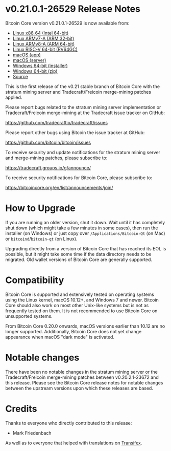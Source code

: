 v0.21.0.1-26529 Release Notes
=============================

Bitcoin Core version v0.21.0.1-26529 is now available from:

  * [Linux x86_64 (Intel 64-bit)](https://s3.amazonaws.com/in.freico.stable/bitcoin-v0.21.0.1-26529-x86_64-linux-gnu.tar.gz)
  * [Linux ARMv7-A (ARM 32-bit)](https://s3.amazonaws.com/in.freico.stable/bitcoin-v0.21.0.1-26529-arm-linux-gnueabihf.tar.gz)
  * [Linux ARMv8-A (ARM 64-bit)](https://s3.amazonaws.com/in.freico.stable/bitcoin-v0.21.0.1-26529-aarch64-linux-gnu.tar.gz)
  * [Linux RISC-V 64-bit (RV64GC)](https://s3.amazonaws.com/in.freico.stable/bitcoin-v0.21.0.1-26529-riscv64-linux-gnu.tar.gz)
  * [macOS (app)](https://s3.amazonaws.com/in.freico.stable/bitcoin-v0.21.0.1-26529-osx.dmg)
  * [macOS (server)](https://s3.amazonaws.com/in.freico.stable/bitcoin-v0.21.0.1-26529-osx64.tar.gz)
  * [Windows 64-bit (installer)](https://s3.amazonaws.com/in.freico.stable/bitcoin-v0.21.0.1-26529-win64-setup.exe)
  * [Windows 64-bit (zip)](https://s3.amazonaws.com/in.freico.stable/bitcoin-v0.21.0.1-26529-win64.zip)
  * [Source](https://github.com/tradecraftio/tradecraft/archive/bitcoin-v0.21.0.1-26529.zip)

This is the first release of the v0.21 stable branch of Bitcoin Core with the
stratum mining server and Tradecraft/Freicoin merge-mining patches applied.

Please report bugs related to the stratum mining server implementation or
Tradecraft/Freicoin merge-mining at the Tradecraft issue tracker on GitHub:

  <https://github.com/tradecraftio/tradecraft/issues>

Please report other bugs using Bitcoin the issue tracker at GitHub:

  <https://github.com/bitcoin/bitcoin/issues>

To receive security and update notifications for the stratum mining server and
merge-mining patches, please subscribe to:

  <https://tradecraft.groups.io/g/announce/>

To receive security notifications for Bitcoin Core, please subscribe to:

  <https://bitcoincore.org/en/list/announcements/join/>

How to Upgrade
==============

If you are running an older version, shut it down. Wait until it has completely
shut down (which might take a few minutes in some cases), then run the installer
(on Windows) or just copy over `/Applications/Bitcoin-Qt` (on Mac) or
`bitcoind`/`bitcoin-qt` (on Linux).

Upgrading directly from a version of Bitcoin Core that has reached its EOL is
possible, but it might take some time if the data directory needs to be
migrated. Old wallet versions of Bitcoin Core are generally supported.

Compatibility
=============

Bitcoin Core is supported and extensively tested on operating systems using the
Linux kernel, macOS 10.12+, and Windows 7 and newer.  Bitcoin Core should also
work on most other Unix-like systems but is not as frequently tested on them.
It is not recommended to use Bitcoin Core on unsupported systems.

From Bitcoin Core 0.20.0 onwards, macOS versions earlier than 10.12 are no
longer supported.  Additionally, Bitcoin Core does not yet change appearance
when macOS "dark mode" is activated.

Notable changes
===============

There have been no notable changes in the stratum mining server or the
Tradecraft/Freicoin merge-mining patches between v0.20.2.1-23672 and this
release.  Please see the Bitcoin Core release notes for notable changes between
the upstream versions upon which these releases are based.

Credits
=======

Thanks to everyone who directly contributed to this release:

- Mark Friedenbach

As well as to everyone that helped with translations on
[Transifex](https://www.transifex.com/tradecraft/freicoin-1/).
